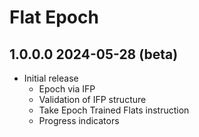 ﻿# Flat Epoch 

## 1.0.0.0 2024-05-28 (beta)
* Initial release
  - Epoch via IFP
  - Validation of IFP structure
  - Take Epoch Trained Flats instruction	
  - Progress indicators